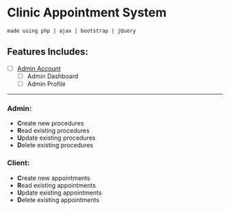 # Clinic Appointment System
``made using php | ajax | bootstrap | jQuery``
## Features Includes:
- [ ] [Admin Account](#admin)
  - [ ] Admin Dashboard
  - [ ] Admin Profile
-----
<a name="sectionjump" />

### Admin:
- **C**reate new procedures
- **R**ead existing procedures
- **U**pdate existing procedures
- **D**elete existing procedures
### Client:
- **C**reate new appointments
- **R**ead existing appointments
- **U**pdate existing appointments
- **D**elete existing appointments
